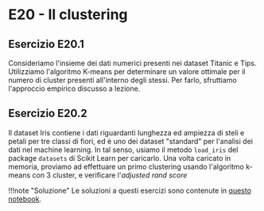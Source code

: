# E20 - Il clustering

## Esercizio E20.1

Consideriamo l'insieme dei dati numerici presenti nei dataset Titanic e Tips. Utilizziamo l'algoritmo K-means per determinare un valore ottimale per il numero di cluster presenti all'interno degli stessi. Per farlo, sfruttiamo l'approccio empirico discusso a lezione.

## Esercizio E20.2

Il dataset Iris contiene i dati riguardanti lunghezza ed ampiezza di steli e petali per tre classi di fiori, ed è uno dei dataset "standard" per l'analisi dei dati nel machine learning. In tal senso, usiamo il metodo `load_iris` del package `datasets` di Scikit Learn per caricarlo. Una volta caricato in memoria, proviamo ad effettuare un primo clustering usando l'algoritmo k-means con 3 cluster, e verificare l'*adjusted rand score*

!!!note "Soluzione"
    Le soluzioni a questi esercizi sono contenute in [questo notebook](solution.ipynb).
